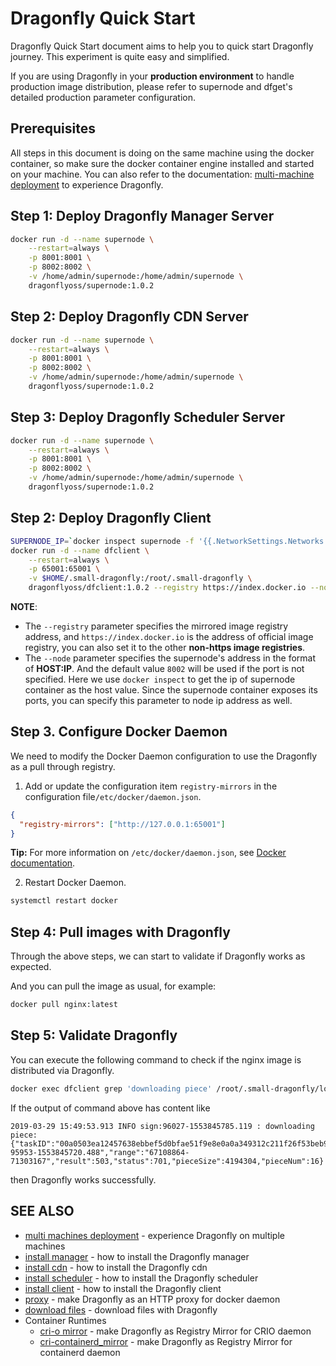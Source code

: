 # Dragonfly Quick Start

Dragonfly Quick Start document aims to help you to quick start Dragonfly journey. This experiment is quite easy and simplified.

If you are using Dragonfly in your **production environment** to handle production image distribution, please refer to supernode and dfget's detailed production parameter configuration.

## Prerequisites

All steps in this document is doing on the same machine using the docker container, so make sure the docker container engine installed and started on your machine. You can also refer to the documentation: [multi-machine deployment](../user_guide/multi_machines_deployment.md) to experience Dragonfly.

## Step 1: Deploy Dragonfly Manager Server

```bash
docker run -d --name supernode \
    --restart=always \
    -p 8001:8001 \
    -p 8002:8002 \
    -v /home/admin/supernode:/home/admin/supernode \
    dragonflyoss/supernode:1.0.2
```

## Step 2: Deploy Dragonfly CDN Server

```bash
docker run -d --name supernode \
    --restart=always \
    -p 8001:8001 \
    -p 8002:8002 \
    -v /home/admin/supernode:/home/admin/supernode \
    dragonflyoss/supernode:1.0.2
```

## Step 3: Deploy Dragonfly Scheduler Server

```bash
docker run -d --name supernode \
    --restart=always \
    -p 8001:8001 \
    -p 8002:8002 \
    -v /home/admin/supernode:/home/admin/supernode \
    dragonflyoss/supernode:1.0.2
```

## Step 2: Deploy Dragonfly Client

```bash
SUPERNODE_IP=`docker inspect supernode -f '{{.NetworkSettings.Networks.bridge.IPAddress}}'`
docker run -d --name dfclient \
    --restart=always \
    -p 65001:65001 \
    -v $HOME/.small-dragonfly:/root/.small-dragonfly \
    dragonflyoss/dfclient:1.0.2 --registry https://index.docker.io --node $SUPERNODE_IP
```

**NOTE**:

- The `--registry` parameter specifies the mirrored image registry address, and `https://index.docker.io` is the address of official image registry, you can also set it to the other **non-https image registries**.
- The `--node` parameter specifies the supernode's address in the format of **HOST:IP**. And the default value `8002` will be used if the port is not specified. Here we use `docker inspect` to get the ip of supernode container as the host value. Since the supernode container exposes its ports, you can specify this parameter to node ip address as well.

## Step 3. Configure Docker Daemon

We need to modify the Docker Daemon configuration to use the Dragonfly as a pull through registry.

1. Add or update the configuration item `registry-mirrors` in the configuration file`/etc/docker/daemon.json`.

```json
{
  "registry-mirrors": ["http://127.0.0.1:65001"]
}
```

**Tip:** For more information on `/etc/docker/daemon.json`, see [Docker documentation](https://docs.docker.com/registry/recipes/mirror/#configure-the-cache).

2. Restart Docker Daemon.

```bash
systemctl restart docker
```

## Step 4: Pull images with Dragonfly

Through the above steps, we can start to validate if Dragonfly works as expected.

And you can pull the image as usual, for example:

```bash
docker pull nginx:latest
```

## Step 5: Validate Dragonfly

You can execute the following command to check if the nginx image is distributed via Dragonfly.

```bash
docker exec dfclient grep 'downloading piece' /root/.small-dragonfly/logs/dfclient.log
```

If the output of command above has content like

```
2019-03-29 15:49:53.913 INFO sign:96027-1553845785.119 : downloading piece:{"taskID":"00a0503ea12457638ebbef5d0bfae51f9e8e0a0a349312c211f26f53beb93cdc","superNode":"127.0.0.1","dstCid":"127.0.0.1-95953-1553845720.488","range":"67108864-71303167","result":503,"status":701,"pieceSize":4194304,"pieceNum":16}
```

then Dragonfly works successfully.

## SEE ALSO

- [multi machines deployment](../user-guide/multi_machines_deployment.md) - experience Dragonfly on multiple machines
- [install manager](../user-guide/install_manager.md) - how to install the Dragonfly manager
- [install cdn](../user-guide/install_cdn.md) - how to install the Dragonfly cdn
- [install scheduler](../user-guide/install_scheduler.md) - how to install the Dragonfly scheduler
- [install client](../user-guide/install_client.md) - how to install the Dragonfly client
- [proxy](../user_guide/proxy/docker.md) - make Dragonfly as an HTTP proxy for docker daemon
- [download files](../user-guide/download_files.md) - download files with Dragonfly
- Container Runtimes
    - [cri-o mirror](../user_guide/registry/cri-o.md) - make Dragonfly as Registry Mirror for CRIO daemon
    - [cri-containerd_mirror](../user_guide/registry/cri-containerd.md) - make Dragonfly as Registry Mirror for containerd daemon
